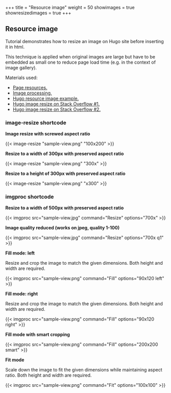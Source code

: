 +++
title = "Resource image"
weight = 50
showimages = true
showresizedimages = true
+++

## Resource image

Tutorial demonstrates how to resize an image on Hugo site before inserting it in html.


This technique is applied when original images are large but have to be embedded as small one to reduce page load time (e.g. in the context of image gallery).

Materials used:

* [Page resources.](https://gohugo.io/content-management/page-resources/)
* [Image processing.](https://gohugo.io/content-management/image-processing/)
* [Hugo resource image example.](https://github.com/talves/hugo-resource-images)
* [Hugo image resize on Stack Overflow #1.](https://stackoverflow.com/questions/48063067/resize-image-in-hugo-v-0-32-x-in-markdown)
* [Hugo image resize on Stack Overflow #2.](https://stackoverflow.com/questions/48213883/image-processing-outside-bundles/48215030#48215030)


### image-resize shortcode

**Image resize with screwed aspect ratio**

{{< image-resize "sample-view.png" "100x200" >}}

**Resize to a width of 300px with preserved aspect ratio**

{{< image-resize "sample-view.png" "300x" >}}

**Resize to a height of 300px with preserved aspect ratio**

{{< image-resize "sample-view.png" "x300" >}}

### imgproc shortcode

**Resize to a width of 500px with preserved aspect ratio**

{{< imgproc src="sample-view.jpg" command="Resize" options="700x" >}}

**Image quality reduced (works on jpeg, quality 1-100)**

{{< imgproc src="sample-view.jpg" command="Resize" options="700x q1" >}}

**Fill mode: left**

Resize and crop the image to match the given dimensions. Both height and width are required.

{{< imgproc src="sample-view.png" command="Fill" options="90x120 left" >}}

**Fill mode: right**

Resize and crop the image to match the given dimensions. Both height and width are required.

{{< imgproc src="sample-view.png" command="Fill" options="90x120 right" >}}

**Fill mode with smart cropping**

{{< imgproc src="sample-view.png" command="Fill" options="200x200 smart" >}}

**Fit mode**

Scale down the image to fit the given dimensions while maintaining aspect ratio. Both height and width are required.

{{< imgproc src="sample-view.png" command="Fit" options="100x100" >}}
